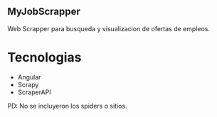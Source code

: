 ## MyJobScrapper

Web Scrapper para busqueda y visualizacion de ofertas de empleos.

# Tecnologias
- Angular
- Scrapy
- ScraperAPI

PD: No se incluyeron los spiders o sitios.